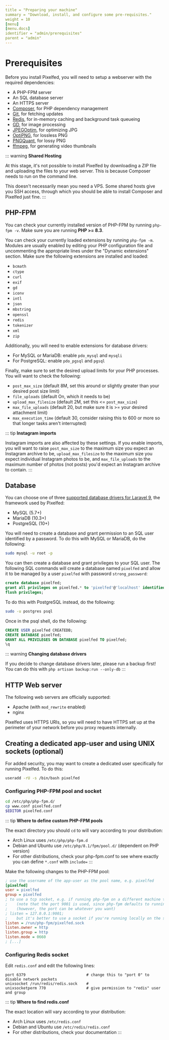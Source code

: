 ```yaml
---
title = "Preparing your machine"
summary = "Download, install, and configure some pre-requisites."
weight = 10
[menu]
[menu.docs]
identifier = "admin/prerequisites"
parent = "admin"
---
```


# Prerequisites

Before you install Pixelfed, you will need to setup a webserver with the required dependencies:

- A PHP-FPM server
- An SQL database server
- An HTTPS server
- [Composer](https://getcomposer.org/), for PHP dependency management
- [Git](https://git-scm.com/), for fetching updates
- [Redis](https://redis.io/), for in-memory caching and background task queueing
- [GD](https://libgd.github.io/), for image processing
- [JPEGOptim](https://github.com/tjko/jpegoptim), for optimizing JPG
- [OptiPNG](http://optipng.sourceforge.net/), for lossless PNG
- [PNGQuant](https://pngquant.org/), for lossy PNG
- [ffmpeg](https://ffmpeg.org/), for generating video thumbnails

::: warning
**Shared Hosting**

At this stage, it's not possible to install Pixelfed by downloading a ZIP file and uploading the files to your web server. This is because Composer needs to run on the command line.

This doesn't necessarily mean you need a VPS. Some shared hosts give you SSH access, through which you should be able to install Composer and Pixelfed just fine.
:::

## PHP-FPM

You can check your currently installed version of PHP-FPM by running `php-fpm -v`. Make sure you are running **PHP >= 8.3**.

You can check your currently loaded extensions by running `php-fpm -m`. Modules are usually enabled by editing your PHP configuration file and uncommenting the appropriate lines under the "Dynamic extensions" section. Make sure the following extensions are installed and loaded:

- `bcmath`
- `ctype`
- `curl`
- `exif`
- `gd`
- `iconv`
- `intl`
- `json`
- `mbstring`
- `openssl`
- `redis`
- `tokenizer`
- `xml`
- `zip`

Additionally, you will need to enable extensions for database drivers:
- For MySQL or MariaDB: enable `pdo_mysql` and `mysqli`
- For PostgreSQL: enable `pdo_pgsql` and `pgsql`

Finally, make sure to set the desired upload limits for your PHP processes. You will want to check the following:
- `post_max_size` (default 8M, set this around or slightly greater than your desired post size limit)
- `file_uploads` (default On, which it needs to be)
- `upload_max_filesize` (default 2M, set this <= `post_max_size`)
- `max_file_uploads` (default 20, but make sure it is >= your desired attachment limit)
- `max_execution_time` (default 30, consider raising this to 600 or more so that longer tasks aren't interrupted)

::: tip
**Instagram imports**

Instagram imports are also affected by these settings. If you enable imports, you will want to raise `post_max_size` to the maximum size you expect an Instagram archive to be, `upload_max_filesize` to the maximum size you expect individual Instagram photos to be, and `max_file_uploads` to the maximum number of photos (not posts) you'd expect an Instagram archive to contain.
:::

## Database

You can choose one of three [supported database drivers for Laravel 9](https://laravel.com/docs/9.x/database#introduction), the framework used by Pixelfed:
- MySQL (5.7+)
- MariaDB (10.3+)
- PostgreSQL (10+)

You will need to create a database and grant permission to an SQL user identified by a password. To do this with MySQL or MariaDB, do the following:

```sh
sudo mysql -u root -p
```

You can then create a database and grant privileges to your SQL user. The following SQL commands will create a database named `pixelfed` and allow it to be managed by a user `pixelfed` with password `strong_password`:

```sql
create database pixelfed;
grant all privileges on pixelfed.* to 'pixelfed'@'localhost' identified by 'strong_password';
flush privileges;
```

To do this with PostgreSQL instead, do the following:

```sh
sudo -u postgres psql
```

Once in the psql shell, do the following:

```sql
CREATE USER pixelfed CREATEDB;
CREATE DATABASE pixelfed;
GRANT ALL PRIVILEGES ON DATABASE pixelfed TO pixelfed;
\q
```

::: warning
**Changing database drivers**

If you decide to change database drivers later, please run a backup first! You can do this with `php artisan backup:run --only-db`
:::

## HTTP Web server

The following web servers are officially supported:
- Apache (with `mod_rewrite` enabled)
- nginx

Pixelfed uses HTTPS URIs, so you will need to have HTTPS set up at the perimeter of your network before you proxy requests internally.

## Creating a dedicated app-user and using UNIX sockets (optional)

For added security, you may want to create a dedicated user specifically for running Pixelfed. To do this:

```sh
useradd -rU -s /bin/bash pixelfed
```

### Configuring PHP-FPM pool and socket

```sh
cd /etc/php/php-fpm.d/
cp www.conf pixelfed.conf
$EDITOR pixelfed.conf
```

::: tip
**Where to define custom PHP-FPM pools**

The exact directory you should `cd` to will vary according to your distribution:
- Arch Linux uses `/etc/php/php-fpm.d`
- Debian and Ubuntu use `/etc/php/8.1/fpm/pool.d/` (dependent on PHP version)
- For other distributions, check your php-fpm.conf to see where exactly you can define `*.conf` with `include=`
:::


Make the following changes to the PHP-FPM pool:

```ini
; use the username of the app-user as the pool name, e.g. pixelfed
[pixelfed]
user = pixelfed
group = pixelfed
; to use a tcp socket, e.g. if running php-fpm on a different machine than your app:
;    (note that the port 9001 is used, since php-fpm defaults to running on port 9000;)
;    (however, the port can be whatever you want)
; listen = 127.0.0.1:9001;
;    but it's better to use a socket if you're running locally on the same machine:
listen = /run/php-fpm/pixelfed.sock
listen.owner = http
listen.group = http
listen.mode = 0660
; [...]
```

### Configuring Redis socket

Edit `redis.conf` and edit the following lines:

```
port 6379                           # change this to "port 0" to disable network packets
unixsocket /run/redis/redis.sock    #
unixsocketperm 770                  # give permission to "redis" user and group
```

::: tip
**Where to find redis.conf**

The exact location will vary according to your distribution:
- Arch Linux uses `/etc/redis.conf`
- Debian and Ubuntu use `/etc/redis/redis.conf`
- For other distributions, check your documentation
:::
